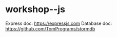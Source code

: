 ﻿# workshop--js
Express doc: https://expressjs.com Database doc: https://github.com/TomPrograms/stormdb
